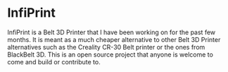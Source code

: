 # InfiPrint
InfiPrint is a Belt 3D Printer that I have been working on for the past few months. It is meant as a much cheaper alternative to other Belt 3D Printer alternatives such as the Creality CR-30 Belt printer or the ones from BlackBelt 3D. This is an open source project that anyone is welcome to come and build or contribute to.
